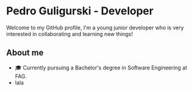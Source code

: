 # Pedro Guligurski - Developer

Welcome to my GitHub profile, I'm a young junior developer who is very interested in collaborating and learning new things!
  
## About me

- 🎓 Currently pursuing a Bachelor's degree in Software Engineering at FAG.
- lala


<!---
pedroguligurski/pedroguligurski is a ✨ special ✨ repository because its `README.md` (this file) appears on your GitHub profile.
You can click the Preview link to take a look at your changes.
--->
